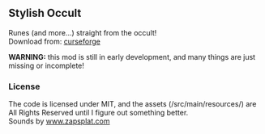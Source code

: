 ## Stylish Occult
Runes (and more...) straight from the occult!  
Download from: [curseforge](http://curseforge.com/minecraft/mc-mods/stylish-occult)  

**WARNING:** this mod is still in early development, and many things are just missing or incomplete!

### License 
The code is licensed under MIT, and the assets (/src/main/resources/) are All Rights Reserved until
I figure out something better.  
Sounds by www.zapsplat.com